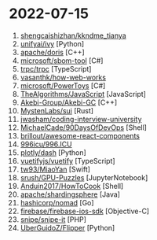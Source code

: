 # 2022-07-15

1. [shengcaishizhan/kkndme_tianya](https://github.com/shengcaishizhan/kkndme_tianya "天涯 kkndme 神贴聊房价") 
2. [unifyai/ivy](https://github.com/unifyai/ivy "The Unified Machine Learning Framework") [Python]
3. [apache/doris](https://github.com/apache/doris "Apache Doris is an MPP-based interactive SQL data warehousing for reporting and analysis.") [C++]
4. [microsoft/sbom-tool](https://github.com/microsoft/sbom-tool "The SBOM tool is a highly scalable and enterprise ready tool to create SPDX 2.2 compatible SBOMs for any variety of artifacts.") [C#]
5. [trpc/trpc](https://github.com/trpc/trpc "🧙‍♀️ Move Fast and Break Nothing. End-to-end typesafe APIs made easy.") [TypeScript]
6. [vasanthk/how-web-works](https://github.com/vasanthk/how-web-works "What happens behind the scenes when we type www.google.com in a browser?") 
7. [microsoft/PowerToys](https://github.com/microsoft/PowerToys "Windows system utilities to maximize productivity") [C#]
8. [TheAlgorithms/JavaScript](https://github.com/TheAlgorithms/JavaScript "Algorithms and Data Structures implemented in JavaScript for beginners, following best practices.") [JavaScript]
9. [Akebi-Group/Akebi-GC](https://github.com/Akebi-Group/Akebi-GC "The great software for some game that exploiting anime girls (and boys).") [C++]
10. [MystenLabs/sui](https://github.com/MystenLabs/sui "Sui, a next-generation smart contract platform with high throughput, low latency, and an asset-oriented programming model powered by the Move programming language") [Rust]
11. [jwasham/coding-interview-university](https://github.com/jwasham/coding-interview-university "A complete computer science study plan to become a software engineer.") 
12. [MichaelCade/90DaysOfDevOps](https://github.com/MichaelCade/90DaysOfDevOps "This repository is my documenting repository for learning the world of DevOps. I started this journey on the 1st January 2022 and I plan to run to March 31st for a complete 90-day romp on spending an hour a day including weekends to get a foundational knowledge across a lot of different areas that make up DevOps.") [Shell]
13. [brillout/awesome-react-components](https://github.com/brillout/awesome-react-components "Curated List of React Components & Libraries.") 
14. [996icu/996.ICU](https://github.com/996icu/996.ICU "Repo for counting stars and contributing. Press F to pay respect to glorious developers.") 
15. [plotly/dash](https://github.com/plotly/dash "Analytical Web Apps for Python, R, Julia, and Jupyter. No JavaScript Required.") [Python]
16. [vuetifyjs/vuetify](https://github.com/vuetifyjs/vuetify "🐉 Material Component Framework for Vue") [TypeScript]
17. [tw93/MiaoYan](https://github.com/tw93/MiaoYan "⛷ Lightweight Markdown app to help you write great sentences. ⛷ 轻灵的 Markdown 笔记本伴你写出妙言") [Swift]
18. [srush/GPU-Puzzles](https://github.com/srush/GPU-Puzzles "Solve puzzles. Learn CUDA.") [JupyterNotebook]
19. [Anduin2017/HowToCook](https://github.com/Anduin2017/HowToCook "程序员在家做饭方法指南。Programmer's guide about how to cook at home (Chinese only).") [Shell]
20. [apache/shardingsphere](https://github.com/apache/shardingsphere "Ecosystem to transform any database into a distributed database system, and enhance it with sharding, elastic scaling, encryption features & more") [Java]
21. [hashicorp/nomad](https://github.com/hashicorp/nomad "Nomad is an easy-to-use, flexible, and performant workload orchestrator that can deploy a mix of microservice, batch, containerized, and non-containerized applications. Nomad is easy to operate and scale and has native Consul and Vault integrations.") [Go]
22. [firebase/firebase-ios-sdk](https://github.com/firebase/firebase-ios-sdk "Firebase iOS SDK") [Objective-C]
23. [snipe/snipe-it](https://github.com/snipe/snipe-it "A free open source IT asset/license management system") [PHP]
24. [UberGuidoZ/Flipper](https://github.com/UberGuidoZ/Flipper "Playground (and dump) of stuff I make or modify for the Flipper Zero") [Python]

